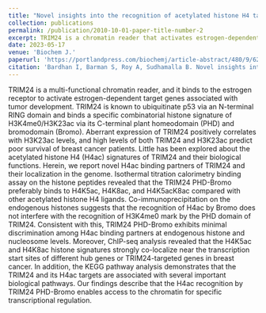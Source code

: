 ```yaml
---
title: "Novel insights into the recognition of acetylated histone H4 tail by the TRIM24 PHD-Bromo module"
collection: publications
permalink: /publication/2010-10-01-paper-title-number-2
excerpt: TRIM24 is a chromatin reader that activates estrogen-dependent genes in tumor development. It ubiquitinates p53 and binds a specific histone signature (H3K4me0/H3K23ac) via its RING, PHD, and Bromo domains. High TRIM24 and H3K23ac levels predict poor breast cancer survival. We explored TRIM24 binding to acetylated histone H4 (H4ac). TRIM24 PHD-Bromo preferentially binds H4K5ac, H4K8ac, and H4K5acK8ac. This binding doesn't interfere with PHD's recognition of H3K4me0. H4K5ac and H4K8ac co-localize near gene transcription start sites in breast cancer. TRIM24-H4ac targets are linked to vital biological pathways, suggesting a role in transcriptional regulation.
date: 2023-05-17
venue: 'Biochem J.'
paperurl: 'https://portlandpress.com/biochemj/article-abstract/480/9/629/232921/Novel-insights-into-the-recognition-of-acetylated?redirectedFrom=fulltext'
citation: 'Bardhan I, Barman S, Roy A, Sudhamalla B. Novel insights into the recognition of acetylated histone H4 tail by the TRIM24 PHD-Bromo module. Biochem J. 2023 May 17; 480 (9): 629-647.'
---
```


TRIM24 is a multi-functional chromatin reader, and it binds to the estrogen receptor to activate estrogen-dependent target genes associated with tumor development. TRIM24 is known to ubiquitinate p53 via an N-terminal RING domain and binds a specific combinatorial histone signature of H3K4me0/H3K23ac via its C-terminal plant homeodomain (PHD) and bromodomain (Bromo). Aberrant expression of TRIM24 positively correlates with H3K23ac levels, and high levels of both TRIM24 and H3K23ac predict poor survival of breast cancer patients. Little has been explored about the acetylated histone H4 (H4ac) signatures of TRIM24 and their biological functions. Herein, we report novel H4ac binding partners of TRIM24 and their localization in the genome. Isothermal titration calorimetry binding assay on the histone peptides revealed that the TRIM24 PHD-Bromo preferably binds to H4K5ac, H4K8ac, and H4K5acK8ac compared with other acetylated histone H4 ligands. Co-immunoprecipitation on the endogenous histones suggests that the recognition of H4ac by Bromo does not interfere with the recognition of H3K4me0 mark by the PHD domain of TRIM24. Consistent with this, TRIM24 PHD-Bromo exhibits minimal discrimination among H4ac binding partners at endogenous histone and nucleosome levels. Moreover, ChIP-seq analysis revealed that the H4K5ac and H4K8ac histone signatures strongly co-localize near the transcription start sites of different hub genes or TRIM24-targeted genes in breast cancer. In addition, the KEGG pathway analysis demonstrates that the TRIM24 and its H4ac targets are associated with several important biological pathways. Our findings describe that the H4ac recognition by TRIM24 PHD-Bromo enables access to the chromatin for specific transcriptional regulation.
